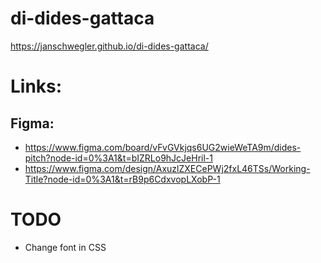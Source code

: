 # di-dides-gattaca

https://janschwegler.github.io/di-dides-gattaca/

# Links:
## Figma:
- https://www.figma.com/board/vFvGVkjqs6UG2wieWeTA9m/dides-pitch?node-id=0%3A1&t=bIZRLo9hJcJeHril-1
- https://www.figma.com/design/AxuzlZXECePWj2fxL46TSs/Working-Title?node-id=0%3A1&t=rB9p6CdxvopLXobP-1


# TODO
- Change font in CSS